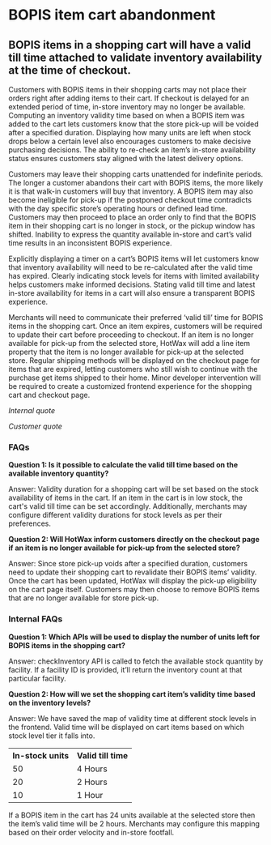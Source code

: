 # BOPIS item cart abandonment

## BOPIS items in a shopping cart will have a valid till time attached to validate inventory availability at the time of checkout.

Customers with BOPIS items in their shopping carts may not place their orders right after adding items to their cart. If checkout is delayed for an extended period of time, in-store inventory may no longer be available. Computing an inventory validity time based on when a BOPIS item was added to the cart lets customers know that the store pick-up will be voided after a specified duration. Displaying how many units are left when stock drops below a certain level also encourages customers to make decisive purchasing decisions. The ability to re-check an item’s in-store availability status ensures customers stay aligned with the latest delivery options.

Customers may leave their shopping carts unattended for indefinite periods. The longer a customer abandons their cart with BOPIS items, the more likely it is that walk-in customers will buy that inventory. A BOPIS item may also become ineligible for pick-up if the postponed checkout time contradicts with the day specific store’s operating hours or defined lead time. Customers may then proceed to place an order only to find that the BOPIS item in their shopping cart is no longer in stock, or the pickup window has shifted. Inability to express the quantity available in-store and cart’s valid time results in an inconsistent BOPIS experience.

Explicitly displaying a timer on a cart’s BOPIS items will let customers know that inventory availability will need to be re-calculated after the valid time has expired. Clearly indicating stock levels for items with limited availability helps customers make informed decisions. Stating valid till time and latest in-store availability for items in a cart will also ensure a transparent BOPIS experience.

Merchants will need to communicate their preferred ‘valid till’ time for BOPIS items in the shopping cart. Once an item expires, customers will be required to update their cart before proceeding to checkout. If an item is no longer available for pick-up from the selected store, HotWax will add a line item property that the item is no longer available for pick-up at the selected store. Regular shipping methods will be displayed on the checkout page for items that are expired, letting customers who still wish to continue with the purchase get items shipped to their home. Minor developer intervention will be required to create a customized frontend experience for the shopping cart and checkout page. 

*Internal quote* 

*Customer quote*

### FAQs

**Question 1: Is it possible to calculate the valid till time based on the available inventory quantity?**

Answer: Validity duration for a shopping cart will be set based on the stock availability of items in the cart. If an item in the cart is in low stock, the cart's valid till time can be set accordingly. Additionally, merchants may configure different validity durations for stock levels as per their preferences.

**Question 2: Will HotWax inform customers directly on the checkout page if an item is no longer available for pick-up from the selected store?**

Answer: Since store pick-up voids after a specified duration, customers need to update their shopping cart to revalidate their BOPIS items’ validity. Once the cart has been updated, HotWax will display the pick-up eligibility on the cart page itself. Customers may then choose to remove BOPIS items that are no longer available for store pick-up.

### Internal FAQs

**Question 1: Which APIs will be used to display the number of units left for BOPIS items in the shopping cart?** 

Answer: checkInventory API is called to fetch the available stock quantity by facility. If a facility ID is provided, it’ll return the inventory count at that particular facility.

**Question 2: How will we set the shopping cart item’s validity time based on the inventory levels?**

Answer: We have saved the map of validity time at different stock levels in the frontend. Valid time will be displayed on cart items based on which stock level tier it falls into. 

<table>
  <tr>
    <th>In-stock units  </th>
    <th>Valid till time</th>
  </tr>
  <tr>
    <td>50</td>
    <td>4 Hours</td>
  </tr>
  <tr>
    <td>20</td>
    <td>2 Hours</td>
  </tr>
  <tr>
    <td>10</td>
    <td>1 Hour</td>
  </tr>
    
</table>
</body>
</html>

If a BOPIS item in the cart has 24 units available at the selected store then the item’s valid time will be 2 hours. Merchants may configure this mapping based on their order velocity and in-store footfall. 
